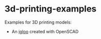 # 3d-printing-examples

Examples for 3D printing models:
* An [igloo](openscad/iglu.scad) created with OpenSCAD
